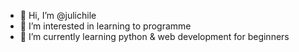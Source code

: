 - 👋 Hi, I’m @julichile
- 👀 I’m interested in learning to programme
- 🌱 I’m currently learning python & web development for beginners

<!---
julichile/julichile is a ✨ special ✨ repository because its `README.md` (this file) appears on your GitHub profile.
You can click the Preview link to take a look at your changes.
--->
